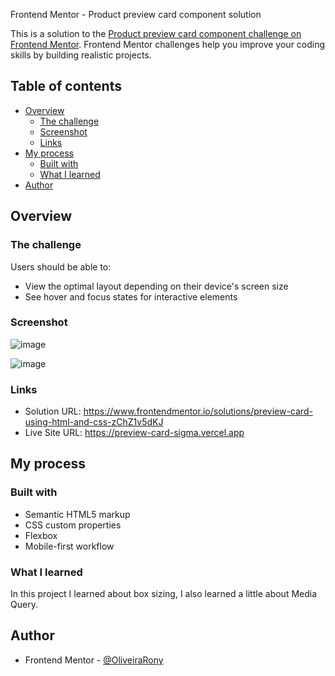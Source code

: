 Frontend Mentor - Product preview card component solution

This is a solution to the [Product preview card component challenge on Frontend Mentor](https://www.frontendmentor.io/challenges/product-preview-card-component-GO7UmttRfa). Frontend Mentor challenges help you improve your coding skills by building realistic projects. 

## Table of contents

- [Overview](#overview)
  - [The challenge](#the-challenge)
  - [Screenshot](#screenshot)
  - [Links](#links)
- [My process](#my-process)
  - [Built with](#built-with)
  - [What I learned](#what-i-learned)
- [Author](#author)

## Overview

### The challenge

Users should be able to:

- View the optimal layout depending on their device's screen size
- See hover and focus states for interactive elements

### Screenshot

![image](https://user-images.githubusercontent.com/106234779/183743244-4e2f4407-466f-43ec-990f-9ebb712e01a5.png)

![image](https://user-images.githubusercontent.com/106234779/183743127-157d91e6-f804-423a-9bd4-8e5a374ff9aa.png)

### Links

- Solution URL: https://www.frontendmentor.io/solutions/preview-card-using-html-and-css-zChZ1v5dKJ
- Live Site URL: https://preview-card-sigma.vercel.app

## My process

### Built with

- Semantic HTML5 markup
- CSS custom properties
- Flexbox
- Mobile-first workflow


### What I learned

In this project I learned about box sizing, I also learned a little about Media Query.


## Author

- Frontend Mentor - [@OliveiraRony](https://www.frontendmentor.io/profile/OliveiraRony)
